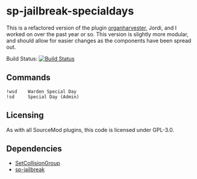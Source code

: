 # sp-jailbreak-specialdays
This is a refactored version of the plugin [organharvester](https://github.com/destoer), Jordi, and I worked on over the past year or so. This version is slightly more modular, and should allow for easier changes as the components have been spread out.

Build Status: [![Build Status](https://www.travis-ci.com/ashort96/sp-jailbreak-specialdays.svg?branch=main)](https://www.travis-ci.com/ashort96/sp-jailbreak-specialdays)

## Commands
```
!wsd    Warden Special Day
!sd     Special Day (Admin)
```

## Licensing
As with all SourceMod plugins, this code is licensed under GPL-3.0.

## Dependencies
* [SetCollisionGroup](https://github.com/ashort96/SetCollisionGroup)
* [sp-jailbreak](https://github.com/ashort96/sp-jailbreak)